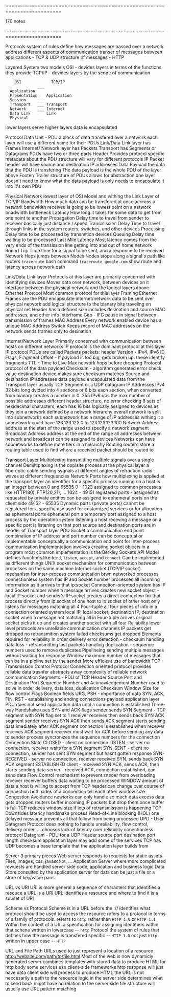 =========================================================================

170 notes

=========================================================================


Protocols
  system of rules
  define how messages are passed over a network
  address different aspects of communication
    transer of messages between applications - TCP & UDP
    structure of messages - HTTP

Layered System
  two models
    OSI    - devides layers in terms of the functions they provide
    TCP/IP - devides layers by the scope of communication

        OSI             TCP/IP
                  ___
      Application
      Presentation    Application
      Session     ___
      Transport   ___ Transport
      Network     ___ Internet
      Data Link       Link
      Physical    ___

  lower layers serve higher layers
    data is encapsulated

Protocol Data Unit - PDU
  a block of data transfered over a network
  each layer will use a different name for their PDUs
    Link/Data Link layer has Frames
    Internet/ Network layer has Packets
    Transport has Segments or Datagrams
  PDUs have two or three parts
    Header
      Provides protocol specific metadata about the PDU
      structure will vary for different protocols
        IP Packet header will have source and destination IP addresses
    Data Payload
      the data that the PDU is transfering
      The data payload is the whole PDU of the layer above
    Footer/ Trailer
  structure of PDUs allows for abstraction
    one layer doesn't need to know what the data payload is
    only needs to encapsulate it into it's own PDU

Physical Network
  lowest layer of OSI Model and withing the Link Layer of TCP/IP
  Bandwidth
    How much data can be transfered at once accross a network
    bandwidth received is going to be lowest point on a network
      bnadwidth bottleneck
  Latency
    How long it takes for some data to get from one point to another
    Propagation Delay
      time to travel from sender to receiver
      basically just distance / speed
    Transmission Delay
      Time to travel through links in the system
        routers, switches, and other devices
    Processing Delay
      time to be processed by transmition devices
    Queuing Delay
      time waiting to be processed
  Last Mile Latency
    Most latency comes from the very ends of the transission line
      getting into and out of home network
  Round Trip Time
    time for a signal to be sent, and a responce to be received
  Network Hops
    jumps between Nodes
  Nodes
    stops along a signal's path like routers
  `traceroute` bash command `traceroute google.com`
    show route and latency across network path

Link/Data Link layer
  Protocols at this layer are primarily concerned with identifying devices
  Moves data over network, between devices on it
  interface between the physical network and the logical layers above
  Ethernet Protocol
    Most common protocol for this layer
    Framing
      Ethernet Frames are the PDU
      encapsulate internet/network data to be sent over physical network
      add logical structure to the bianary bits traveling on physical net
        Header has a defined size
          includes desination and source MAC addresses, and other info
        Interframe Gap - IFG
          pause in signal between transmission of frames
  MAC Address
    Every network enabled device has a unique MAC Address
  Switch
    Keeps record of MAC addresses on the network
    sends frames only to desination

Internet/Network Layer
  Primarily concerned with communication between hosts on different networks
  IP protocol is the dominant protocol at this layer
    IP protocol PDUs are called Packets
    packets:
      header
        Version - IPv4, IPv6
        ID, Flags, Fragment Offset -
          If payload is too big, gets broken up. these identify fragments
        TTL - Time to Live
          Max network hops before dropping
        Protocol
          protocol of the data payload
        Checksum - algorithm generated error check value
          destination device makes sure checksum matches
        Source and destination IP addresses
      data payload
        encapsulated data from the Transport layer
        usually TCP Segment or a UDP datagram
  IP Addresses
    IPv4
      32 bits long dvided into 4 sections or 8 bits
      each section, when converted from bianary creates a number in 0..255
    IPv6
      ups the max number of possible addresses
      different header structure, no error checking
      8 sets of hexidecimal characters, each has 16 bits
    logically assigned to devices as they join a network
    defined by a network hierarchy
      overall network is split into subnetworks
        each subnetwork has a range of IP addresses withing it
        a subnetwork could have 123.123.123.0 to 123.123.123.100
      Network Address
        address at the start of the range
        used to specify a network segment
      Broadcast Address
        address at the end of the range
      all addresses between network and broadcast can be assigned to devices
      Networks can have subnetworks to define more tiers in a hierarchy
    Routing
      routers store a routing table
        used to find where a received packet should be routed to

Transport Layer
  Multiplexing
    transmitting multiple signals over a single channel
    Demiltiplexing is the oppisite process
    at the physical layer
      a fiberoptic cable sending sygnals at different angles of refraction
      radio waves at different frequencies
  Network Ports
    how multiplexing is applied at the transport layer
    an identifier for a specific process running on a host
    is an integer between 0 and 65535
      0 - 1023
        assigned to common processes like HTTP(80), FTP(20,21), ...
      1024 - 49151
        registered ports - assigned as requested by private entities
        can be assigend to ephemeral ports on the client side
      49152 - 65535
        Dynamic ports (private ports)
        cannot be registered for a specific use
        used for customized services or for allocation as ephemeral ports
    ephemeral port
      a temporary port assigned to a host process by the operatino system
    listening
      a host receving a message on a specific port is listening on that port
    source and destination ports are in header of Transport layer PDU
  Socket
    a communication end point
    combination of IP address and port number
    can be conceptual or implementable
      conceptually a communication end point for inter-process communication
      Implementation involves creating socket objects in a program
        most common implementation is the Berkley Sockets API Model
          defines functions like `bind`, `listen`, `accept`, and `connect`
      Can be implimented as different things
        UNIX socket
          mechanism for communication between processes on the same machine
        Internet socket (TCP/IP socket)
          mechanism for inter-process communication btwn networked processes
    connectionless system
      has IP and Socket number
      processes all incoming information as it arrives to that ip:socket
    Connection-oriented system
      has IP and Socket number
      when a message arrives
        creates new socket object - local IP:socket and sender's IP:socket
      creates a direct connection for that process
        directly from ip:socket of one host to ip:socket of other host
      only listens for messages matching all 4
      Four-tuple
        all four pieces of info in a connection oriented system
          local IP, local socket, destination IP, destination socket
      when a message not matching all in Four-tuple arrives
        original socket picks it up and creates another socket with all four
  Reliability
    lower level protocols are unreliable communication channels
      IP packets get dropped
      no retransmition system
      failed checksums get dropped
    Elements required for reliability
      In order delivery
      error detection - checksum
      handling data loss - retransmitting lost packets
      handling duplication - sequence numbers used to remove duplicates
    Pipelineing
      sending multiple messages without waiting for response
      Window
        maximum number of messages that can be in a pipline
        set by the sender
      More efficient use of bandwidth
  TCP - Transmission Control Protocol
    Connection oriented protocol
    provides reliable data trasnfer
      abstracts away complexity of reliable network communication
    Segments - PDU of TCP
      Header
        Source Port and Destination Port
        Sequence Number and Acknowledgement Number
          used to solve in order delivery, data loss, duplication
        Checksum
        Window Size
          for flow control
        Flags
          Boolean fields
            URG, PSH - importance of data
            SYN, ACK, FIN, RST - establishing and ending connections
      payload
        application layer PDU
    does not send application data until a connection is established
    Three-way Handshake
      uses SYN and ACK flags
        sender sends SYN Segment - TCP segment with SYN flag set to 1
        receiver receives then sends back SYN ACK segment
        sender receives SYN ACK then sends ACK segment
          starts sending data imediately after ACK segment
        connection is established when receiver receives ACK segment
          receiver must wait for ACK before sending any data to sender
      process syncronizes the sequence numbers for the connection
    Connection State
      CLOSED - client
        no connection
      LISTEN - server
        no connection, receiver waits for a SYN segment
      SYN-SENT - client
        no connection, sender has sent SYN segment but hasnt gotten response
      SYN-RECEIVED - server
        no connection, receiver received SYN, sends back SYN ACK segment
      ESTABLISHED
        client - received SYN ACK, sends ACK, then starts sending data
        server - received ACK, connection established, can send data
    Flow Control
      mechanism to prevent sneder from overloading receiver
      receiver buffers data waiting to be processed
      WINDOW
        amount of data a host is willing to accept
        from TCP header
        can change over course of connection
        both sides of a connection tell each other window size
      Congestion Avoidance
        newtorks can only handle so much data
        excess data gets dropped
        routers buffer incoming IP packets but drop them once buffer is full
        TCP reduces window size if lots of retransmission is happening
    TCP Downsides
      latency
        handshake process
        Head-of-Line blocking (HOL)
          one delayed message prevents all that follow from being processed
  UPD - User Datagram Protocol
    does nothing to handle unreliability, flow control, delivery order, ...
      chooses lack of latency over reliability
    conectionless protocol
    Datagram - PDU for a UDP
    Header
      source port
      desination port
      length
      checksum
    application layer may add some of the services TCP has
      UDP becomes a base template that the application layer builds from

Server
  3 primary pieces
    Web server
      responds to requests for static assets
      Files, images, css, javascript, ...
    Application Server
      where more complicated rewuests are handled
      server side code, application and business logic
    Data Store
      consulted by the application server for data
      can be just a file or a store of key/value pairs

URL vs URI
  URI is more general
    a sequence of characters that identifies a resouce
    a URL is a URI
  URL
    identifies a resource and where to find it
    is a subset of URI

Scheme vs Protocol
  Scheme
    is in a URL
    before the ://
    identifies what protocol should be used to access the resource
    refers to a protocol in terms of a family of protocols.
      referrs to `http` rather than `HTTP 1.0` or `HTTP 1.1`
    Within the context of a URI
      a specification for assigning identifiers within that schene
    written in lowercase -- `http`
  Protocol
    the system of rules that defines how the message is transfered
      specific -- `HTTP 1.0` not just `http`
    written in upper case -- `HTTP`

URL and File Path
  URLs used to just represent a location of a resource
    http://website.com/path/to/file.html
  Most of the web is now dynamicly generated
    server combines templates with stored data to produce HTML for http body
      some services use client-side frameworks
        http resopnse will just have data
        client side will process to produce HTML
    the URL is not neccesarily a path to the resource
      logic in the server side determines what to send back
      might have no relation to the server side file structure
      will usually use URL pattern matching


